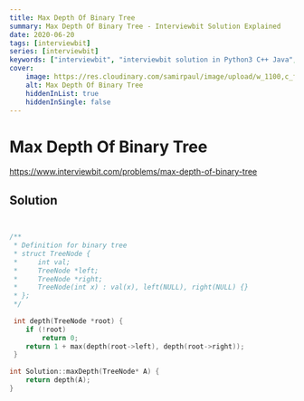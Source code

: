 ```yaml
---
title: Max Depth Of Binary Tree
summary: Max Depth Of Binary Tree - Interviewbit Solution Explained
date: 2020-06-20
tags: [interviewbit]
series: [interviewbit]
keywords: ["interviewbit", "interviewbit solution in Python3 C++ Java", "Max Depth Of Binary Tree Solution Explained"]
cover:
    image: https://res.cloudinary.com/samirpaul/image/upload/w_1100,c_fit,co_rgb:FFFFFF,l_text:Arial_75_bold:Max Depth Of Binary Tree - Solution Explained/problem-solving.webp
    alt: Max Depth Of Binary Tree
    hiddenInList: true
    hiddenInSingle: false
---
```


# Max Depth Of Binary Tree

https://www.interviewbit.com/problems/max-depth-of-binary-tree


## Solution

```cpp


/**
 * Definition for binary tree
 * struct TreeNode {
 *     int val;
 *     TreeNode *left;
 *     TreeNode *right;
 *     TreeNode(int x) : val(x), left(NULL), right(NULL) {}
 * };
 */
 
 int depth(TreeNode *root) {
    if (!root)
        return 0;
    return 1 + max(depth(root->left), depth(root->right));
 }
 
int Solution::maxDepth(TreeNode* A) {
    return depth(A);
}

```